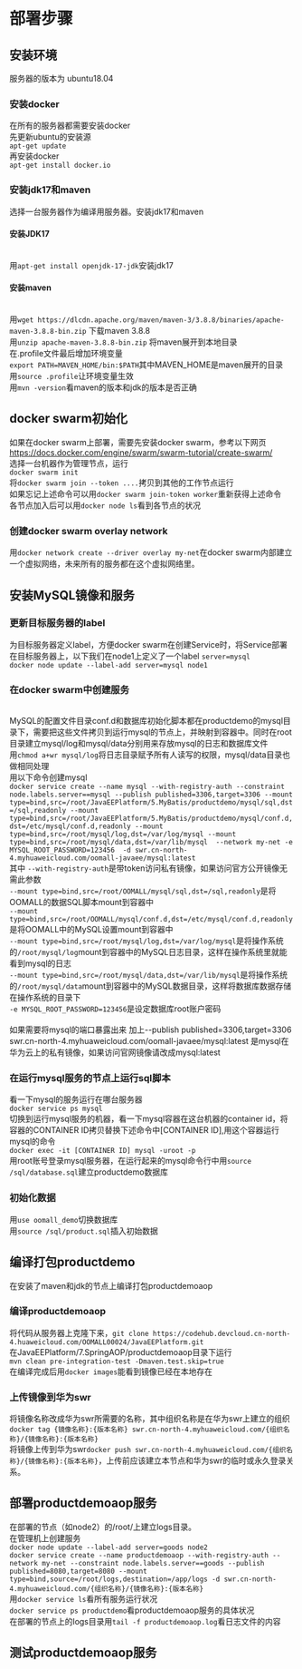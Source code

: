 # 部署步骤

## 安装环境
服务器的版本为 ubuntu18.04
### 安装docker
在所有的服务器都需要安装docker
<br>先更新ubuntu的安装源
<br>`apt-get update`
<br>再安装docker
<br>`apt-get install docker.io`

### 安装jdk17和maven
选择一台服务器作为编译用服务器。安装jdk17和maven
#### 安装JDK17
<br>用`apt-get install openjdk-17-jdk`安装jdk17


#### 安装maven
<br>用`wget https://dlcdn.apache.org/maven/maven-3/3.8.8/binaries/apache-maven-3.8.8-bin.zip` 下载maven 3.8.8
<br>用`unzip apache-maven-3.8.8-bin.zip` 将maven展开到本地目录
<br>在.profile文件最后增加环境变量
<br>`export PATH=MAVEN_HOME/bin:$PATH`其中MAVEN_HOME是maven展开的目录
<br>用`source .profile`让环境变量生效
<br>用`mvn -version`看maven的版本和jdk的版本是否正确

## docker swarm初始化
如果在docker swarm上部署，需要先安装docker swarm，参考以下网页
[https://docs.docker.com/engine/swarm/swarm-tutorial/create-swarm/
](https://docs.docker.com/engine/swarm/swarm-tutorial/create-swarm/)
<br>选择一台机器作为管理节点，运行
<br>`docker swarm init`
<br>将`docker swarm join --token ....`拷贝到其他的工作节点运行
<br>如果忘记上述命令可以用`docker swarm join-token worker`重新获得上述命令
<br>各节点加入后可以用`docker node ls`看到各节点的状况

### 创建docker swarm overlay network
用`docker network create --driver overlay my-net`在docker swarm内部建立一个虚拟网络，未来所有的服务都在这个虚拟网络里。

## 安装MySQL镜像和服务

### 更新目标服务器的label
为目标服务器定义label，方便docker swarm在创建Service时，将Service部署在目标服务器上，以下我们在node1上定义了一个label `server=mysql`<br>
`docker node update --label-add server=mysql node1`<br>

### 在docker swarm中创建服务
<br>MySQL的配置文件目录conf.d和数据库初始化脚本都在productdemo的mysql目录下，需要把这些文件拷贝到运行mysql的节点上，并映射到容器中。同时在root目录建立mysql/log和mysql/data分别用来存放mysql的日志和数据库文件
<br>用`chmod a+wr mysql/log`将日志目录赋予所有人读写的权限，mysql/data目录也做相同处理 
<br>用以下命令创建mysql
<br>`docker service create --name mysql --with-registry-auth --constraint node.labels.server==mysql --publish published=3306,target=3306 --mount type=bind,src=/root/JavaEEPlatform/5.MyBatis/productdemo/mysql/sql,dst=/sql,readonly --mount type=bind,src=/root/JavaEEPlatform/5.MyBatis/productdemo/mysql/conf.d,dst=/etc/mysql/conf.d,readonly --mount type=bind,src=/root/mysql/log,dst=/var/log/mysql --mount type=bind,src=/root/mysql/data,dst=/var/lib/mysql  --network my-net -e MYSQL_ROOT_PASSWORD=123456  -d swr.cn-north-4.myhuaweicloud.com/oomall-javaee/mysql:latest`
<br>其中 `--with-registry-auth`是带token访问私有镜像，如果访问官方公开镜像无需此参数
<br>`--mount type=bind,src=/root/OOMALL/mysql/sql,dst=/sql,readonly`是将OOMALL的数据SQL脚本mount到容器中
<br>`--mount type=bind,src=/root/OOMALL/mysql/conf.d,dst=/etc/mysql/conf.d,readonly`是将OOMALL中的MySQL设置mount到容器中
<br>`--mount type=bind,src=/root/mysql/log,dst=/var/log/mysql`是将操作系统的`/root/mysql/log`mount到容器中的MySQL日志目录，这样在操作系统里就能看到mysql的日志
<br>`--mount type=bind,src=/root/mysql/data,dst=/var/lib/mysql`是将操作系统的`/root/mysql/data`mount到容器中的MySQL数据目录，这样将数据库数据存储在操作系统的目录下
<br>`-e MYSQL_ROOT_PASSWORD=123456`是设定数据库root账户密码<br>
<br>如果需要将mysql的端口暴露出来 加上--publish published=3306,target=3306
<br>swr.cn-north-4.myhuaweicloud.com/oomall-javaee/mysql:latest 是mysql在华为云上的私有镜像，如果访问官网镜像请改成mysql:latest


### 在运行mysql服务的节点上运行sql脚本
看一下mysql的服务运行在哪台服务器<br>
`docker service ps mysql`<br>
切换到运行mysql服务的机器，看一下mysql容器在这台机器的container id，将容器的CONTAINER ID拷贝替换下述命令中[CONTAINER ID],用这个容器运行mysql的命令<br>
`docker exec -it [CONTAINER ID] mysql -uroot -p`<br>
用root账号登录mysql服务器，在运行起来的mysql命令行中用`source /sql/database.sql`建立productdemo数据库<br>

### 初始化数据
用`use oomall_demo`切换数据库<br>
用`source /sql/product.sql`插入初始数据

## 编译打包productdemo
在安装了maven和jdk的节点上编译打包productdemoaop

### 编译productdemoaop
将代码从服务器上克隆下来，`git clone https://codehub.devcloud.cn-north-4.huaweicloud.com/OOMALL00024/JavaEEPlatform.git`
<br>在JavaEEPlatform/7.SpringAOP/productdemoaop目录下运行
<br>`mvn clean pre-integration-test -Dmaven.test.skip=true`
<br>在编译完成后用`docker images`能看到镜像已经在本地存在

### 上传镜像到华为swr
将镜像名称改成华为swr所需要的名称，其中组织名称是在华为swr上建立的组织
<br>`docker tag {镜像名称}:{版本名称} swr.cn-north-4.myhuaweicloud.com/{组织名称}/{镜像名称}:{版本名称}`
<br>将镜像上传到华为swr`docker push swr.cn-north-4.myhuaweicloud.com/{组织名称}/{镜像名称}:{版本名称}`，上传前应该建立本节点和华为swr的临时或永久登录关系。

## 部署productdemoaop服务
在部署的节点（如node2）的/root/上建立logs目录。
<br>在管理机上创建服务
<br>`docker node update --label-add server=goods node2`
<br>`docker service create --name productdemoaop --with-registry-auth --network my-net --constraint node.labels.server==goods --publish published=8080,target=8080 --mount type=bind,source=/root/logs,destination=/app/logs -d swr.cn-north-4.myhuaweicloud.com/{组织名称}/{镜像名称}:{版本名称}`
<br>用`docker service ls`看所有服务运行状况
<br>`docker service ps productdemo`看productdemoaop服务的具体状况
<br>在部署的节点上的logs目录用`tail -f productdemoaop.log`看日志文件的内容

## 测试productdemoaop服务

